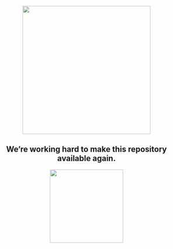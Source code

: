 <p align="center">
<a href="#"><img src="https://pngimg.com/uploads/under_construction/under_construction_PNG66.png" width="350" height="350"></a>
<h2 align="center">We’re working hard to make this repository available again.</h2>
</p>
<p align="center">
<a href="https://ryuffhant.github.io/candycbt"><img src="https://www.dau.edu/training/PublishingImages/DAU%20Images/click%20here.png" width="200"></a>
</p>
